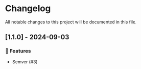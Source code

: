 # Changelog

All notable changes to this project will be documented in this file.

## [1.1.0] - 2024-09-03

### 🚀 Features

- Semver (#3)

<!-- generated by git-cliff -->

